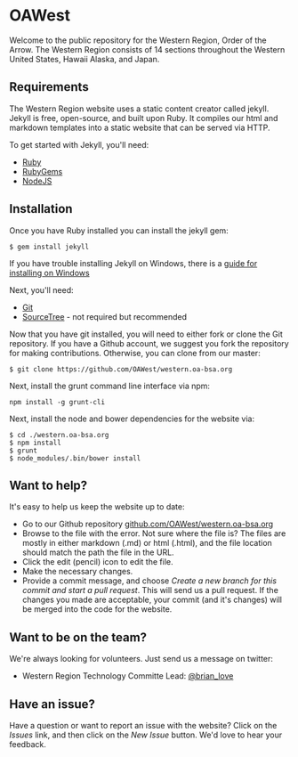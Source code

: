 # OAWest

Welcome to the public repository for the Western Region, Order of the Arrow. The Western Region consists of 14 sections throughout the Western United States, Hawaii Alaska, and Japan.

## Requirements

The Western Region website uses a static content creator called jekyll. Jekyll is free, open-source, and built upon Ruby. It compiles our html and markdown templates into a static website that can be served via HTTP.

To get started with Jekyll, you'll need:

* [Ruby](https://www.ruby-lang.org/en/downloads/)
* [RubyGems](https://rubygems.org/pages/download)
* [NodeJS](https://nodejs.org/)

## Installation

Once you have Ruby installed you can install the jekyll gem:

`$ gem install jekyll`

If you have trouble installing Jekyll on Windows, there is a [guide for installing on Windows](http://jekyll-windows.juthilo.com/)

Next, you'll need:

* [Git](https://git-scm.com/)
* [SourceTree](https://www.sourcetreeapp.com/) - not required but recommended

Now that you have git installed, you will need to either fork or clone the Git repository. If you have a Github account, we suggest you fork the repository for making contributions. Otherwise, you can clone from our master:

`$ git clone https://github.com/OAWest/western.oa-bsa.org`

Next, install the grunt command line interface via npm:

`npm install -g grunt-cli`

Next, install the node and bower dependencies for the website via:

    $ cd ./western.oa-bsa.org
    $ npm install
    $ grunt
    $ node_modules/.bin/bower install


## Want to help?

It's easy to help us keep the website up to date:

* Go to our Github repository [github.com/OAWest/western.oa-bsa.org](github.com/OAWest/western.oa-bsa.org)
* Browse to the file with the error. Not sure where the file is? The files are mostly in either markdown (.md) or html (.html), and the file location should match the path the file in the URL.
* Click the edit (pencil) icon to edit the file.
* Make the necessary changes.
* Provide a commit message, and choose _Create a new branch for this commit and start a pull request_. This will send us a pull request. If the changes you made are acceptable, your commit (and it's changes) will be merged into the code for the website.

## Want to be on the team?

We're always looking for volunteers. Just send us a message on twitter:

* Western Region Technology Committe Lead: [@brian_love](https://twitter.com/brian_love)

## Have an issue?

Have a question or want to report an issue with the website? Click on the _Issues_ link, and then click on the _New Issue_ button. We'd love to hear your feedback.